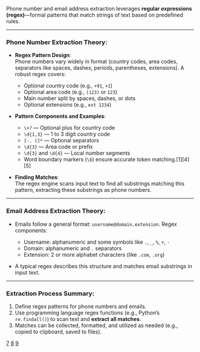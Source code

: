 Phone number and email address extraction leverages **regular expressions (regex)**—formal patterns that match strings of text based on predefined rules.

***

### Phone Number Extraction Theory:

- **Regex Pattern Design**:  
  Phone numbers vary widely in format (country codes, area codes, separators like spaces, dashes, periods, parentheses, extensions). A robust regex covers:  
  - Optional country code (e.g., `+91`, `+1`)  
  - Optional area code (e.g., `(123)` or `123`)  
  - Main number split by spaces, dashes, or dots  
  - Optional extensions (e.g., `ext 1234`)

- **Pattern Components and Examples**:  
  - `\+?` — Optional plus for country code  
  - `\d{1,3}` — 1 to 3 digit country code  
  - `[-. (]*` — Optional separators  
  - `\d{3}` — Area code or prefix  
  - `\d{3}` and `\d{4}` — Local number segments  
  - Word boundary markers (`\b`) ensure accurate token matching.[1][4][5]

- **Finding Matches**:  
  The regex engine scans input text to find all substrings matching this pattern, extracting these substrings as phone numbers.

***

### Email Address Extraction Theory:

- Emails follow a general format: `username@domain.extension`. Regex components:  
  - Username: alphanumeric and some symbols like `.`, `_`, `%`, `+`, `-`  
  - Domain: alphanumeric and `.` separators  
  - Extension: 2 or more alphabet characters (like `.com`, `.org`)

- A typical regex describes this structure and matches email substrings in input text.

***

### Extraction Process Summary:

1. Define regex patterns for phone numbers and emails.  
2. Use programming language regex functions (e.g., Python’s `re.findall()`) to scan text and **extract all matches**.  
3. Matches can be collected, formatted, and utilized as needed (e.g., copied to clipboard, saved to files).


[7](https://ihateregex.io/expr/phone/)
[8](https://www.geeksforgeeks.org/dsa/validate-phone-numbers-with-country-code-extension-using-regular-expression/)
[9](https://codemia.io/knowledge-hub/path/how_to_validate_phone_numbers_using_regex)
